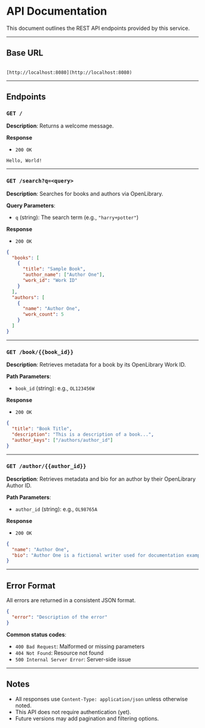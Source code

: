 # API Documentation

This document outlines the REST API endpoints provided by this service.

---

## Base URL

```

[http://localhost:8080](http://localhost:8080)

````

---

## Endpoints

### `GET /`

**Description**: Returns a welcome message.

**Response**
- `200 OK`

```text
Hello, World!
````

---

### `GET /search?q=<query>`

**Description**: Searches for books and authors via OpenLibrary.

**Query Parameters**:

* `q` (string): The search term (e.g., `"harry+potter"`)

**Response**

* `200 OK`

```json
{
  "books": [
    {
      "title": "Sample Book",
      "author_name": ["Author One"],
      "work_id": "Work ID"
    }
  ],
  "authors": [
    {
      "name": "Author One",
      "work_count": 5
    }
  ]
}
```

---

### `GET /book/{{book_id}}`

**Description**: Retrieves metadata for a book by its OpenLibrary Work ID.

**Path Parameters**:

* `book_id` (string): e.g., `OL123456W`

**Response**

* `200 OK`

```json
{
  "title": "Book Title",
  "description": "This is a description of a book...",
  "author_keys": ["/authors/author_id"]
}
```

---

### `GET /author/{{author_id}}`

**Description**: Retrieves metadata and bio for an author by their OpenLibrary Author ID.

**Path Parameters**:

* `author_id` (string): e.g., `OL98765A`

**Response**

* `200 OK`

```json
{
  "name": "Author One",
  "bio": "Author One is a fictional writer used for documentation examples..."
}
```

---

## Error Format

All errors are returned in a consistent JSON format.

```json
{
  "error": "Description of the error"
}
```

**Common status codes**:

* `400 Bad Request`: Malformed or missing parameters
* `404 Not Found`: Resource not found
* `500 Internal Server Error`: Server-side issue

---

## Notes

* All responses use `Content-Type: application/json` unless otherwise noted.
* This API does not require authentication (yet).
* Future versions may add pagination and filtering options.
